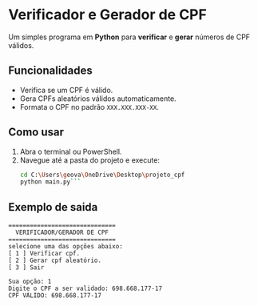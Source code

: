 # Verificador e Gerador de CPF

Um simples programa em **Python** para **verificar** e **gerar** números de CPF válidos.

## Funcionalidades

- Verifica se um CPF é válido.
- Gera CPFs aleatórios válidos automaticamente.
- Formata o CPF no padrão `XXX.XXX.XXX-XX`.

## Como usar

1. Abra o terminal ou PowerShell.
2. Navegue até a pasta do projeto e execute:
   ```bash
   cd C:\Users\geova\OneDrive\Desktop\projeto_cpf
   python main.py```

## Exemplo de saida
 
```text
==============================
  VERIFICADOR/GERADOR DE CPF
==============================
selecione uma das opções abaixo:
[ 1 ] Verificar cpf.
[ 2 ] Gerar cpf aleatório.
[ 3 ] Sair

Sua opção: 1
Digite o CPF a ser validado: 698.668.177-17
CPF VÁLIDO: 698.668.177-17

```



